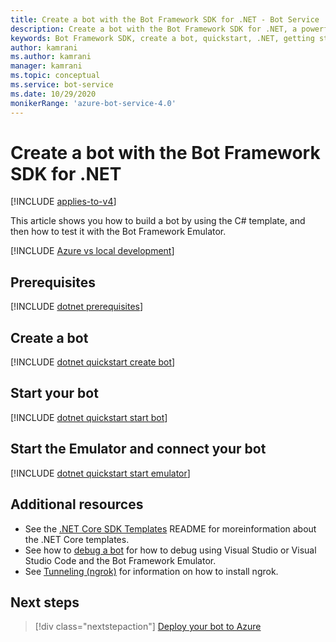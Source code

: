 ```yaml
---
title: Create a bot with the Bot Framework SDK for .NET - Bot Service
description: Create a bot with the Bot Framework SDK for .NET, a powerful bot construction framework.
keywords: Bot Framework SDK, create a bot, quickstart, .NET, getting started, C# bot
author: kamrani
ms.author: kamrani
manager: kamrani
ms.topic: conceptual
ms.service: bot-service
ms.date: 10/29/2020
monikerRange: 'azure-bot-service-4.0'
---
```



# Create a bot with the Bot Framework SDK for .NET

[!INCLUDE [applies-to-v4](../includes/applies-to-v4-current.md)]

This article shows you how to build a bot by using the C# template, and then how to test it with the Bot Framework Emulator.

[!INCLUDE [Azure vs local development](../includes/snippet-quickstart-paths.md)]

<!-- Delete this include file [!INCLUDE [dotnet quickstart](../includes/quickstart-dotnet.md)] -->

## Prerequisites

[!INCLUDE [dotnet prerequisites](~/includes/quickstart/dotnet/quickstart-dotnet-prerequisites.md)]

## Create a bot

[!INCLUDE [dotnet quickstart create bot](~/includes/quickstart/dotnet/quickstart-dotnet-create-bot.md)]

## Start your bot

[!INCLUDE [dotnet quickstart start bot](~/includes/quickstart/dotnet/quickstart-dotnet-start-bot.md)]

## Start the Emulator and connect your bot

[!INCLUDE [dotnet quickstart start emulator](~/includes/quickstart/common/quickstart-start-emulator.md)]

## Additional resources

- See the [.NET Core SDK Templates](https://github.com/microsoft/BotBuilder-Samples/tree/master/generators/dotnet-templates#net-core-sdk-templates) README for moreinformation about the .NET Core templates.
- See how to [debug a bot](~/bot-service-debug-channel-ngrok.md) for how to debug using Visual Studio or Visual Studio Code and the Bot Framework Emulator.
- See [Tunneling (ngrok)](https://github.com/Microsoft/BotFramework-Emulator/wiki/Tunneling-(ngrok)) for information on how to install ngrok.

## Next steps

> [!div class="nextstepaction"]
> [Deploy your bot to Azure](../bot-builder-deploy-az-cli.md)
